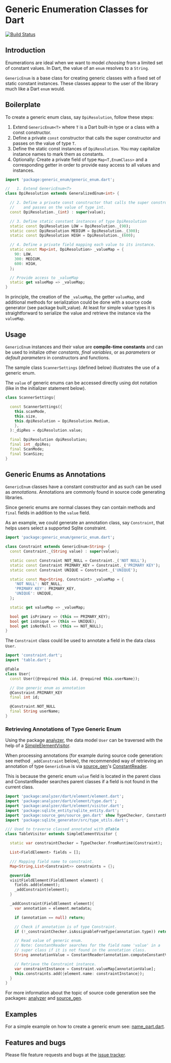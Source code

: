 # Generic Enumeration Classes for Dart
[![Build Status](https://travis-ci.com/simphotonics/generic_enum.svg?branch=master)](https://travis-ci.com/simphotonics/generic_enum)

## Introduction

Enumerations are ideal when we want to model *choosing* from a limited set of constant values.
In Dart, the value of an `enum` resolves to a `String`.

`GenericEnum` is a base class for creating generic classes with a fixed set of static constant
instances. These classes appear to the user of the library much like a Dart `enum` would.

## Boilerplate
To create a generic enum class, say `DpiResolution`, follow these steps:

1. Extend `GenericEnum<T>` where `T` is a Dart built-in type or a class with a const constructor.
2. Define a private `const` constructor that calls the super constructor and passes on the value of type `T`.
3. Define the static const instances of `DpiResolution`. You may capitalize instance names to mark them as constants.
4. Optionally: Create a private field of type `Map<T,EnumClass>` and a corresponding getter
  in order to provide easy access to all values and instances.

```Dart
import 'package:generic_enum/generic_enum.dart';

//   1. Extend GenericEnum<T>
class DpiResolution extends GeneralizedEnum<int> {

  // 2. Define a private const constructor that calls the super constructor
  //    and passes on the value of type int.
  const DpiResolution._(int) : super(value);

  // 3. Define static constant instances of type DpiResolution
  static const DpiResolution LOW = DpiResolution._(90);
  static const DpiResolution MEDIUM = DpiResolution._(300);
  static const DpiResolution HIGH = DpiResolution._(600);

  // 4. Define a private field mapping each value to its instance.
  static const Map<int, DpiResolution> _valueMap = {
    90: LOW,
    300: MEDIUM,
    600: HIGH,
  };

  // Provide access to _valueMap
  static get valueMap => _valueMap;
}
```
In principle, the creation of the `_valueMap`, the getter `valueMap`, and additional methods for serialization
could be done with a source code generator (see package built_value).
At least for simple value types it is straightforward
to serialize the value and retrieve the instance via the `valueMap`.

## Usage
`GenericEnum` instances and their value are **compile-time constants** and can be
used to initalize other *constants*, *final variables*, or as *parameters* or *default parameters*
in constructors and functions.

The sample class `ScannerSettings` (defined below) illustrates the use of a generic enum.

The `value` of generic enums can be accessed directly using dot notation (like in the
initializer statement below).

```Dart
class ScannerSettings{

  const ScannerSettings({
    this.scanMode,
    this.size,
    this.dpiResolution = DpiResolution.Medium,
    },
  ):_dipRes = dpiResolution.value;

  final DpiResolution dpiResolution;
  final int _dpiRes;
  final ScanMode;
  final ScanSize;
}
```

## Generic Enums as Annotations

`GenericEnum` classes have a constant constructor and as such can be used as *annotations*.
Annotations are commonly found in source code generating libraries.

Since generic enums are normal classes they can contain
methods and `final` fields in addition to the `value` field.

As an example, we could generate an annotation class, say `Constraint`, that helps users
select a supported Sqlite constraint.

```Dart
import 'package:generic_enum/generic_enum.dart';

class Constraint extends GenericEnum<String> {
  const Constraint._(String value) : super(value);

  static const Constraint NOT_NULL = Constraint._('NOT NULL');
  static const Constraint PRIMARY_KEY = Constraint._('PRIMARY KEY');
  static const Constraint UNIQUE = Constraint._('UNIQUE');

  static const Map<String, Constraint> _valueMap = {
    'NOT NULL': NOT_NULL,
    'PRIMARY KEY': PRIMARY_KEY,
    'UNIQUE': UNIQUE,
  };

  static get valueMap => _valueMap;

  bool get isPrimary => (this == PRIMARY_KEY);
  bool get isUnique => (this == UNIQUE);
  bool get isNotNull => (this == NOT_NULL);
}
```

The `Constraint` class could be used to annotate a field in the data class `User`.
```Dart
import 'constraint.dart';
import 'table.dart';

@Table
class User{
  const User({@required this.id, @required this.userName});

  // Use generic enum as annotation
  @Constraint.PRIMARY_KEY
  final int id;

  @Constraint.NOT_NULL
  final String userName;
}
```

### Retrieving Annotations of Type Generic Enum

Using the package [analyzer], the data model `User` can be traversed with the help of a
[SimpleElementVisitor](https://pub.dev/documentation/analyzer/latest/dart_element_visitor/SimpleElementVisitor-class.html).

When processing annotations (for example during source code generation: see method `_addConstraint` below),
the recommended way of retrieving an annotation of type `GenericEnum`
is via [source_gen]'s
[ConstantReader](https://pub.dev/documentation/source_gen/latest/source_gen/ConstantReader-class.html).

This is because the generic enum `value` field is located in the parent class and ConstantReader
searches parent classes if a field is not found in the current class.

```Dart
import 'package:analyzer/dart/element/element.dart';
import 'package:analyzer/dart/element/type.dart';
import 'package:analyzer/dart/element/visitor.dart';
import 'package:sqlite_entity/sqlite_entity.dart';
import 'package:source_gen/source_gen.dart' show TypeChecker, ConstantReader, ;
import 'package:sqlite_generator/src/type_utils.dart';

/// Used to traverse classed annotated with @Table
class TableVisitor extends SimpleElementVisitor {

  static var constraintChecker = TypeChecker.fromRuntime(Constraint);

  List<FieldElement> fields = [];

  /// Mapping field name to constraint.
  Map<String,List<Constraint>> constraints = {};

  @override
  visitFieldElement(FieldElement element) {
    fields.add(element);
    _addConstraint(element);
  }

  _addConstraint(FieldElement element){
    var annotation = element.metadata;

    if (annotation == null) return;

    // Check if annotation is of type Constraint.
    if (!_constraintChecker.isAssignableFromType(annotation.type)) return;

    // Read value of generic enum.
    // Note: ConstantReader searches for the field name 'value' in a
    // super class if it is not found in the annotation class.
    String annotationValue = ConstantReader(annotation.computeConstantValue).read('value').stringValue;

    // Retrieve the Constraint instance.
    var constraintInstance = Constraint.valueMap[annotationValue];
    this.constraints.add({element.name: constraintInstance});
  }
}
```
For more information about the topic of source code generation see the packages:
[analyzer] and [source_gen].

## Examples

For a simple example on how to create a generic enum see:
[name_part.dart](https://github.com/simphotonics/generic_enum/example/name_part.dart).


## Features and bugs

Please file feature requests and bugs at the [issue tracker].

[issue tracker]: https://github.com/simphotonics/generic_enum/issues
[analyzer]: https://pub.dev/package/analyzer
[source_gen]: https://pub.dev/packages/source_gen
